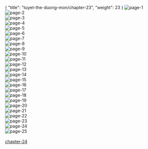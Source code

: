 { "title": "tuyet-the-duong-mon/chapter-23", "weight": 23 }
<img src="tuyet-the-duong-mon_0023_01-a6110bd96e587371510ad2c84a394272.webp" alt="page-1" origin="http://3.bp.blogspot.com/-PAR4wiWVep4/VVNpExSl5dI/AAAAAAAAmJs/41_FA5LjMFk/s0/Dau-La-Dai-Luc-2-Chapter-22-P-2.jpg"><br/>
<img src="tuyet-the-duong-mon_0023_02-5b72919c122e24275228b2534d35788d.webp" alt="page-2" origin="http://3.bp.blogspot.com/-rHymCG887zM/VVNpGLUt2VI/AAAAAAAAmJ0/5Vx87f8CmQA/s0/Dau-La-Dai-Luc-2-Chapter-22-P-3.jpg"><br/>
<img src="tuyet-the-duong-mon_0023_03-9545ec1436fab2d1c08fde90813b6b01.webp" alt="page-3" origin="http://3.bp.blogspot.com/-BSeLwQwTQBk/VVNpHm2ejEI/AAAAAAAAmJ8/4Q0rx69vlKI/s0/Dau-La-Dai-Luc-2-Chapter-22-P-4.jpg"><br/>
<img src="tuyet-the-duong-mon_0023_04-4d5527d7159e38596d5829d166e2cb24.webp" alt="page-4" origin="http://3.bp.blogspot.com/-IVlTuiBBUqg/VVNpIzDGJkI/AAAAAAAAmKE/8fF86jULRBE/s0/Dau-La-Dai-Luc-2-Chapter-22-P-5.jpg"><br/>
<img src="tuyet-the-duong-mon_0023_05-a907cb36d850250f4f6723930b6faffe.webp" alt="page-5" origin="http://3.bp.blogspot.com/-08Q_r5Mwkac/VVNpKE3TV0I/AAAAAAAAmKM/A4Xa33mDwP0/s0/Dau-La-Dai-Luc-2-Chapter-22-P-6.jpg"><br/>
<img src="tuyet-the-duong-mon_0023_06-d86c3af0d9ddff1126461daeeb6f3d7c.webp" alt="page-6" origin="http://3.bp.blogspot.com/-FAj6A_YRwvY/VVNpLjhCkeI/AAAAAAAAmKU/lXe8UvvnfmQ/s0/Dau-La-Dai-Luc-2-Chapter-22-P-7.jpg"><br/>
<img src="tuyet-the-duong-mon_0023_07-c8d4c2bd30cf4fe8e510e358af6011a7.webp" alt="page-7" origin="http://3.bp.blogspot.com/-R5FuO2qPfKA/VVNpNnci7DI/AAAAAAAAmKc/i_ILAJF9gtQ/s0/Dau-La-Dai-Luc-2-Chapter-22-P-8.jpg"><br/>
<img src="tuyet-the-duong-mon_0023_08-7de827b83c5cc7d34077b7e38b8a250c.webp" alt="page-8" origin="http://3.bp.blogspot.com/-2g8-lCCDE3k/VVNpQxiRSnI/AAAAAAAAmKk/__oPrx4m6J8/s0/Dau-La-Dai-Luc-2-Chapter-22-P-9.jpg"><br/>
<img src="tuyet-the-duong-mon_0023_09-555b1ca471efe231683fc62172d7f634.webp" alt="page-9" origin="http://3.bp.blogspot.com/-EdKtVexuEfo/VVNpU4tNmzI/AAAAAAAAmKs/vrA2OYSIftI/s0/Dau-La-Dai-Luc-2-Chapter-22-P-10.jpg"><br/>
<img src="tuyet-the-duong-mon_0023_10-20b8fc39662ae7938a18a8a7a5632cde.webp" alt="page-10" origin="http://3.bp.blogspot.com/-L5BI5752I1M/VVNpW73VsUI/AAAAAAAAmK0/W3uxggZJ9fI/s0/Dau-La-Dai-Luc-2-Chapter-22-P-11.jpg"><br/>
<img src="tuyet-the-duong-mon_0023_11-2d4c8c9243518d320d4cf9c48abe2b20.webp" alt="page-11" origin="http://3.bp.blogspot.com/-IIKTbXzV88I/VVNpYCAG-gI/AAAAAAAAmK8/distv7xcbC4/s0/Dau-La-Dai-Luc-2-Chapter-22-P-12.jpg"><br/>
<img src="tuyet-the-duong-mon_0023_12-335ceb137fd3dec5d2f812ed4db6a3fd.webp" alt="page-12" origin="http://3.bp.blogspot.com/-oL3heMReyWY/VVNpZXG1e5I/AAAAAAAAmLE/SiHq43ML3_c/s0/Dau-La-Dai-Luc-2-Chapter-22-P-13.jpg"><br/>
<img src="tuyet-the-duong-mon_0023_13-531b9768a5be00d9ebf184e14308f446.webp" alt="page-13" origin="http://3.bp.blogspot.com/-R16kCHvzsKo/VVNpaZeFsWI/AAAAAAAAmLM/K935Y525Au0/s0/Dau-La-Dai-Luc-2-Chapter-22-P-14.jpg"><br/>
<img src="tuyet-the-duong-mon_0023_14-b11a8ba9f2589bb6bc92a3e675e15f5f.webp" alt="page-14" origin="http://3.bp.blogspot.com/-YqUUkQ3uO90/VVNpbrNQhyI/AAAAAAAAmLU/uu_IgVH9fGA/s0/Dau-La-Dai-Luc-2-Chapter-22-P-15.jpg"><br/>
<img src="tuyet-the-duong-mon_0023_15-afc3e7c9367663b117787dad1676e745.webp" alt="page-15" origin="http://3.bp.blogspot.com/-S__XRH6gIq4/VVNpc97gy_I/AAAAAAAAmLc/4bJa5CN5vW4/s0/Dau-La-Dai-Luc-2-Chapter-22-P-16.jpg"><br/>
<img src="tuyet-the-duong-mon_0023_16-8beb538e412acbadb9defbc7e63962ef.webp" alt="page-16" origin="http://3.bp.blogspot.com/-QoDSejX-5HQ/VVNpetF7sJI/AAAAAAAAmLk/vPNUQ96REEg/s0/Dau-La-Dai-Luc-2-Chapter-22-P-17.jpg"><br/>
<img src="tuyet-the-duong-mon_0023_17-931442e19f4a8bf5dbcc075889647870.webp" alt="page-17" origin="http://3.bp.blogspot.com/-4T40Leof1nM/VVNpf8r-y5I/AAAAAAAAmLs/KxDnHqLQbrQ/s0/Dau-La-Dai-Luc-2-Chapter-22-P-18.jpg"><br/>
<img src="tuyet-the-duong-mon_0023_18-b79ffc7089b972a2e72e8ab18787e222.webp" alt="page-18" origin="http://3.bp.blogspot.com/-YhMI2nSoOEk/VVNphyW2biI/AAAAAAAAmL0/fP1zgDDbhJA/s0/Dau-La-Dai-Luc-2-Chapter-22-P-19.jpg"><br/>
<img src="tuyet-the-duong-mon_0023_19-4c154f0212ecb885105cb0f1f62d8568.webp" alt="page-19" origin="http://3.bp.blogspot.com/-HH_XaG8vNiw/VVNpjHS_HJI/AAAAAAAAmL8/20gA9JCj_Hg/s0/Dau-La-Dai-Luc-2-Chapter-22-P-20.jpg"><br/>
<img src="tuyet-the-duong-mon_0023_20-8e3cca1d1e10943f38a98ea5dd5fc465.webp" alt="page-20" origin="http://3.bp.blogspot.com/-K7GWPofZu-g/VVNpku7cObI/AAAAAAAAmME/De0N-nl5eqA/s0/Dau-La-Dai-Luc-2-Chapter-22-P-21.jpg"><br/>
<img src="tuyet-the-duong-mon_0023_21-37639df624ada40113d63e7d061929b4.webp" alt="page-21" origin="http://3.bp.blogspot.com/-hg1JBBARBMw/VVNpl9mXUOI/AAAAAAAAmMM/jvTSBnXasjA/s0/Dau-La-Dai-Luc-2-Chapter-22-P-22.jpg"><br/>
<img src="tuyet-the-duong-mon_0023_22-7e8fec904fb5546756f4961a45ac16db.webp" alt="page-22" origin="http://3.bp.blogspot.com/-QV231cHiLd0/VVNpnH257MI/AAAAAAAAmMU/1QASKOQSo9M/s0/Dau-La-Dai-Luc-2-Chapter-22-P-23.jpg"><br/>
<img src="tuyet-the-duong-mon_0023_23-c49711706c860f614b0b4cec99890beb.webp" alt="page-23" origin="http://3.bp.blogspot.com/-K_hJrnT7vmE/VVNpopoMWjI/AAAAAAAAmMc/8XFeRWBY0io/s0/Dau-La-Dai-Luc-2-Chapter-22-P-24.jpg"><br/>
<img src="tuyet-the-duong-mon_0023_24-9b3f05e27a89ba44912d314ad9586e29.webp" alt="page-24" origin="http://3.bp.blogspot.com/-nVRtIAqspOY/VVNppwaN3bI/AAAAAAAAmMk/DFx4FfO835E/s0/Dau-La-Dai-Luc-2-Chapter-22-P-25.jpg"><br/>
<img src="tuyet-the-duong-mon_0023_25-81aae02427144bb3369b99e557cf6291.webp" alt="page-25" origin="http://3.bp.blogspot.com/-LqKYtxF4zwM/VVNprMJh1KI/AAAAAAAAmMs/ro2-9tIQFyE/s0/Dau-La-Dai-Luc-2-Chapter-22-P-26.jpg"><br/>
<br/><a class="nextchap" href="/tuyet-the-duong-mon/chapter-24">chapter-24</a>
